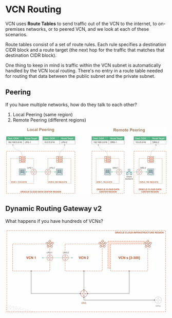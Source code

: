 # VCN Routing

VCN uses **Route Tables** to send traffic out of the VCN to the internet, to on-premises networks, or to peered VCN, and we look at each of these scenarios.

Route tables consist of a set of route rules. Each rule specifies a destination CIDR block and a route target (the next hop for the traffic that matches that destination CIDR block).

One thing to keep in mind is traffic within the VCN subnet is automatically handled by the VCN local routing. There's no entry in a route table needed for routing that data between the public subnet and the private subnet.

## Peering

If you have multiple networks, how do they talk to each other? 

1. Local Peering (same region)
2. Remote Peering (different regions)

![VCN Peering](../images/vcn_peering.png)

## Dynamic Routing Gateway v2

What happens if you have hundreds of VCNs?

![Dynamic Router Gateway v2](../images/drg_v2.png)